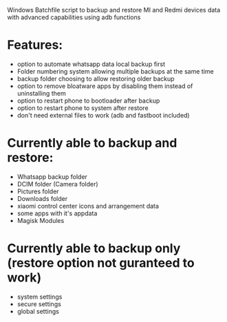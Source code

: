Windows Batchfile script to backup and restore MI and Redmi devices data with advanced capabilities using adb functions

# Features:
- option to automate whatsapp data local backup first  
- Folder numbering system allowing multiple backups at the same time
- backup folder choosing to allow restoring older backup
- option to remove bloatware apps by disabling them instead of uninstalling them
- option to restart phone to bootloader after backup 
- option to restart phone to system after restore 
- don't need external files to work (adb and fastboot included)

# Currently able to backup and restore:
+ Whatsapp backup folder
+ DCIM folder (Camera folder)
+ Pictures folder
+ Downloads folder
+ xiaomi control center icons and arrangement data
+ some apps with it's appdata
+ Magisk Modules

# Currently able to backup only (restore option not guranteed to work)
+ system settings
+ secure settings
+ global settings
